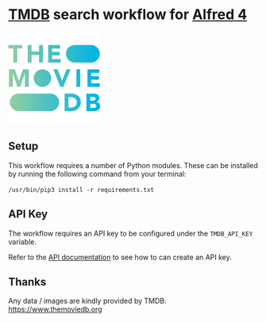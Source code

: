 [TMDB](https://www.themoviedb.org) search workflow for [Alfred 4](https://www.alfredapp.com)
==============================

![Icon](icon.png)

Setup
-----
This workflow requires a number of Python modules. These can be installed by running the following command from your terminal:

`/usr/bin/pip3 install -r requirements.txt`

API Key
-------
The workflow requires an API key to be configured under the `TMDB_API_KEY` variable. 

Refer to the [API documentation](https://developers.themoviedb.org/4/getting-started/introduction) to see how to can create an API key.

Thanks
------
Any data / images are kindly provided by TMDB: https://www.themoviedb.org
